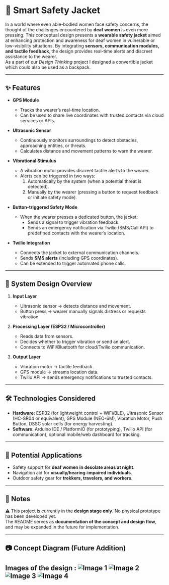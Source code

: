 # 🧥 Smart Safety Jacket 

In a world where even able-bodied women face safety concerns, the thought of the challenges encountered by **deaf women** is even more pressing. This conceptual design presents a **wearable safety jacket** aimed at enhancing protection and awareness for deaf women in vulnerable or low-visibility situations. By integrating **sensors, communication modules, and tactile feedback**, the design provides real-time alerts and discreet assistance to the wearer.  
As a part of our *Design Thinking* project I designed a convertible jacket which could also be used as a backpack. 

---

## ✨ Features  

- **GPS Module**  
  - Tracks the wearer’s real-time location.  
  - Can be used to share live coordinates with trusted contacts via cloud services or APIs.  

- **Ultrasonic Sensor**  
  - Continuously monitors surroundings to detect obstacles, approaching entities, or threats.  
  - Calculates distance and movement patterns to warn the wearer.  

- **Vibrational Stimulus**  
  - A vibration motor provides discreet tactile alerts to the wearer.  
  - Alerts can be triggered in two ways:  
    1. Automatically by the system (when a potential threat is detected).  
    2. Manually by the wearer (pressing a button to request feedback or initiate safety mode).  

- **Button-triggered Safety Mode**  
  - When the wearer presses a dedicated button, the jacket:  
    - Sends a signal to trigger vibration feedback.  
    - Sends an emergency notification via Twilio (SMS/Call API) to predefined contacts with the wearer’s location.  

- **Twilio Integration**  
  - Connects the jacket to external communication channels.  
  - Sends **SMS alerts** (including GPS coordinates).  
  - Can be extended to trigger automated phone calls.  

---

## 📐 System Design Overview  

1. **Input Layer**  
   - Ultrasonic sensor → detects distance and movement.  
   - Button press → wearer manually signals distress or requests vibration.  

2. **Processing Layer (ESP32 / Microcontroller)**  
   - Reads data from sensors.  
   - Decides whether to trigger vibration or send an alert.  
   - Connects to WiFi/Bluetooth for cloud/Twilio communication.  

3. **Output Layer**  
   - Vibration motor → tactile feedback.  
   - GPS module → streams location data.  
   - Twilio API → sends emergency notifications to trusted contacts.  

---

## 🛠️ Technologies Considered  

- **Hardware**: ESP32 (for lightweight control + WiFi/BLE), Ultrasonic Sensor (HC-SR04 or equivalent), GPS Module (NEO-6M), Vibration Motor, Push Button, DSSC solar cells (for energy harvesting).  
- **Software**: Arduino IDE / PlatformIO (for prototyping), Twilio API (for communication), optional mobile/web dashboard for tracking.  

---

## 🚀 Potential Applications  

- Safety support for **deaf women in desolate areas at night**.  
- Navigation aid for **visually/hearing-impaired individuals**.  
- Outdoor safety gear for **trekkers, travelers, and workers**.  

---

## 📌 Notes  

⚠️ This project is currently in the **design stage only**. No physical prototype has been developed yet.  
The README serves as **documentation of the concept and design flow**, and may be expanded in the future for implementation.  

---

## 📷 Concept Diagram (Future Addition)  

Images of the design : 
![Image 1](assets/1.jpg)
![Image 2](assets/2.jpg)
![Image 3](assets/3.jpg)
![Image 4](assets/4.jpg)
---
